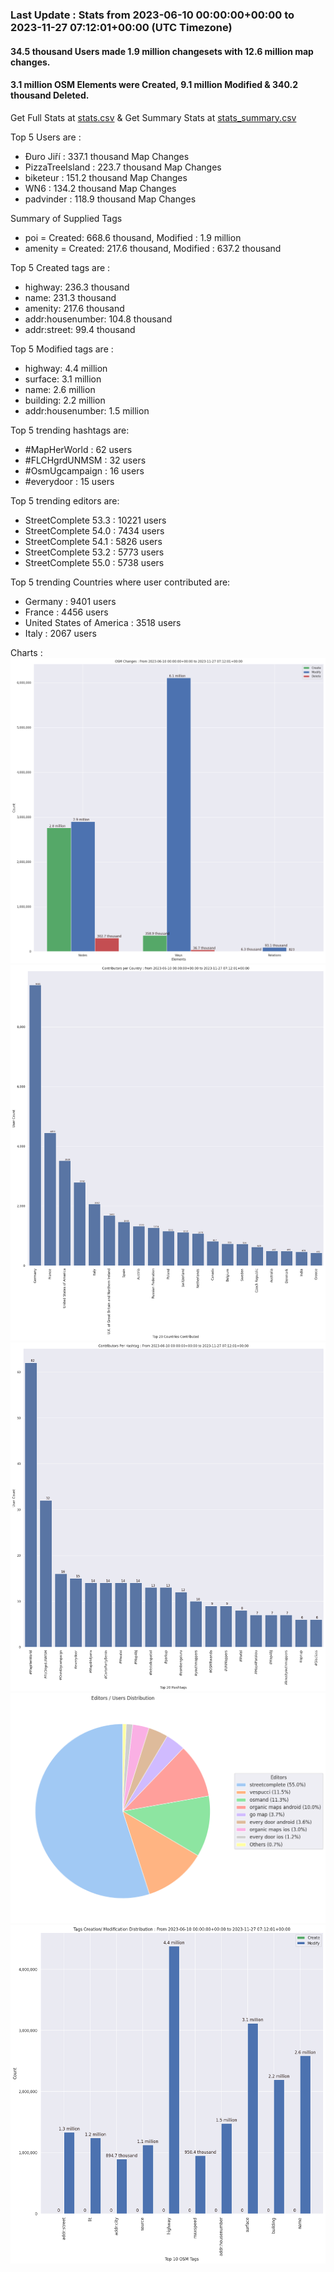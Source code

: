 ### Last Update : Stats from 2023-06-10 00:00:00+00:00 to 2023-11-27 07:12:01+00:00 (UTC Timezone)

#### 34.5 thousand Users made 1.9 million changesets with 12.6 million map changes.
#### 3.1 million OSM Elements were Created, 9.1 million Modified & 340.2 thousand Deleted.
Get Full Stats at [stats.csv](/stats/fieldmappers/Daily/stats.csv)
 & Get Summary Stats at [stats_summary.csv](/stats/fieldmappers/Daily/stats_summary.csv)

Top 5 Users are : 
- Đuro Jiří : 337.1 thousand Map Changes
- PizzaTreeIsland : 223.7 thousand Map Changes
- biketeur : 151.2 thousand Map Changes
- WN6 : 134.2 thousand Map Changes
- padvinder : 118.9 thousand Map Changes

Summary of Supplied Tags
- poi = Created: 668.6 thousand, Modified : 1.9 million
- amenity = Created: 217.6 thousand, Modified : 637.2 thousand


Top 5 Created tags are :
- highway: 236.3 thousand
- name: 231.3 thousand
- amenity: 217.6 thousand
- addr:housenumber: 104.8 thousand
- addr:street: 99.4 thousand


Top 5 Modified tags are :
- highway: 4.4 million
- surface: 3.1 million
- name: 2.6 million
- building: 2.2 million
- addr:housenumber: 1.5 million


Top 5 trending hashtags are:
- #MapHerWorld : 62 users
- #FLCHgrdUNMSM : 32 users
- #OsmUgcampaign : 16 users
- #everydoor : 15 users


Top 5 trending editors are:
- StreetComplete 53.3 : 10221 users
- StreetComplete 54.0 : 7434 users
- StreetComplete 54.1 : 5826 users
- StreetComplete 53.2 : 5773 users
- StreetComplete 55.0 : 5738 users


Top 5 trending Countries where user contributed are:
- Germany : 9401 users
- France : 4456 users
- United States of America : 3518 users
- Italy : 2067 users


 Charts : 
![Alt text](./stats_osm_changes.png) 
![Alt text](./stats_users_per_country.png) 
![Alt text](./stats_users_per_hashtag.png) 
![Alt text](./stats_editors_pie_chart.png) 
![Alt text](./stats_tags.png) 
